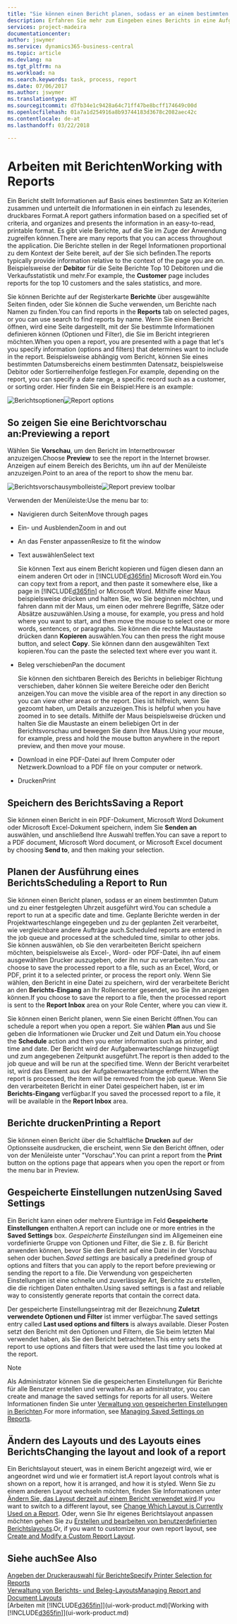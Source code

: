 ```yaml
---
title: "Sie können einen Bericht planen, sodass er an einem bestimmten Datum und zu einer festgelegten Uhrzeit ausgeführt wird | Microsoft Docs"
description: Erfahren Sie mehr zum Eingeben eines Berichts in eine Aufgabenwarteschlange und das Planen der Verarbeitung an einem bestimmten Datum und Uhrzeit.
services: project-madeira
documentationcenter: 
author: jswymer
ms.service: dynamics365-business-central
ms.topic: article
ms.devlang: na
ms.tgt_pltfrm: na
ms.workload: na
ms.search.keywords: task, process, report
ms.date: 07/06/2017
ms.author: jswymer
ms.translationtype: HT
ms.sourcegitcommit: d7fb34e1c9428a64c71ff47be8bcff174649c00d
ms.openlocfilehash: 01a7a1d254916a8b93744183d3678c2082aec42c
ms.contentlocale: de-at
ms.lasthandoff: 03/22/2018

---
```

# <a name="working-with-reports"></a><span data-ttu-id="26401-103">Arbeiten mit Berichten</span><span class="sxs-lookup"><span data-stu-id="26401-103">Working with Reports</span></span>
<span data-ttu-id="26401-104">Ein Bericht stellt Informationen auf Basis eines bestimmten Satz an Kriterien zusammen und unterteilt die Informationen in ein einfach zu lesendes, druckbares Format.</span><span class="sxs-lookup"><span data-stu-id="26401-104">A report gathers information based on a specified set of criteria, and organizes and presents the information in an easy-to-read, printable format.</span></span> <span data-ttu-id="26401-105">Es gibt viele Berichte, auf die Sie im Zuge der Anwendung zugreifen können.</span><span class="sxs-lookup"><span data-stu-id="26401-105">There are many reports that you can access throughout the application.</span></span> <span data-ttu-id="26401-106">Die Berichte stellen in der Regel Informationen proportional zu dem Kontext der Seite bereit, auf der Sie sich befinden.</span><span class="sxs-lookup"><span data-stu-id="26401-106">The reports typically provide information relative to the context of the page you are on.</span></span> <span data-ttu-id="26401-107">Beispielsweise der **Debitor** für die Seite Berichte Top 10 Debitoren und die Verkaufsstatistik und mehr.</span><span class="sxs-lookup"><span data-stu-id="26401-107">For example, the **Customer** page includes reports for the top 10 customers and the sales statistics, and more.</span></span>

<span data-ttu-id="26401-108">Sie können Berichte auf der Registerkarte **Berichte** über ausgewählte Seiten finden, oder Sie können die Suche verwenden, um Berichte nach Namen zu finden.</span><span class="sxs-lookup"><span data-stu-id="26401-108">You can find reports in the **Reports** tab on selected pages, or you can use search to find reports by name.</span></span> <span data-ttu-id="26401-109">Wenn Sie einen Bericht öffnen, wird eine Seite dargestellt, mit der Sie bestimmte Informationen definieren können (Optionen und Filter), die Sie im Bericht integrieren möchten.</span><span class="sxs-lookup"><span data-stu-id="26401-109">When you open a report, you are presented with a page that let's you specify information (options and filters) that determines want to include in the report.</span></span> <span data-ttu-id="26401-110">Beispielsweise abhängig vom Bericht, können Sie eines bestimmten Datumsbereichs einem bestimmten Datensatz, beispielsweise Debitor oder Sortierreihenfolge festlegen.</span><span class="sxs-lookup"><span data-stu-id="26401-110">For example, depending on the report, you can specify a date range, a specific record such as a customer, or sorting order.</span></span> <span data-ttu-id="26401-111">Hier finden Sie ein Beispiel:</span><span class="sxs-lookup"><span data-stu-id="26401-111">Here is an example:</span></span>

<span data-ttu-id="26401-112">![Berichtsoptionen](media/report_options.png "Berichtsoptionen")</span><span class="sxs-lookup"><span data-stu-id="26401-112">![Report options](media/report_options.png "Report options")</span></span>

## <a name="previewing-a-report"></a><span data-ttu-id="26401-113">So zeigen Sie eine Berichtvorschau an:</span><span class="sxs-lookup"><span data-stu-id="26401-113">Previewing a report</span></span>
<span data-ttu-id="26401-114">Wählen Sie **Vorschau**, um den Bericht im Internetbrowser anzuzeigen.</span><span class="sxs-lookup"><span data-stu-id="26401-114">Choose **Preview** to see the report in the Internet browser.</span></span> <span data-ttu-id="26401-115">Anzeigen auf einem Bereich des Berichts, um ihn auf der Menüleiste anzuzeigen.</span><span class="sxs-lookup"><span data-stu-id="26401-115">Point to an area of the report to show the menu bar.</span></span>  

<span data-ttu-id="26401-116">![Berichtsvorschausymbolleiste](media/report_viewer.png "Berichtsvorschausymbolleiste")</span><span class="sxs-lookup"><span data-stu-id="26401-116">![Report preview toolbar](media/report_viewer.png "Report preview toolbar")</span></span>

<span data-ttu-id="26401-117">Verwenden der Menüleiste:</span><span class="sxs-lookup"><span data-stu-id="26401-117">Use the menu bar to:</span></span>

-   <span data-ttu-id="26401-118">Navigieren durch Seiten</span><span class="sxs-lookup"><span data-stu-id="26401-118">Move through pages</span></span>
-   <span data-ttu-id="26401-119">Ein- und Ausblenden</span><span class="sxs-lookup"><span data-stu-id="26401-119">Zoom in and out</span></span>
-   <span data-ttu-id="26401-120">An das Fenster anpassen</span><span class="sxs-lookup"><span data-stu-id="26401-120">Resize to fit the window</span></span>
-   <span data-ttu-id="26401-121">Text auswählen</span><span class="sxs-lookup"><span data-stu-id="26401-121">Select text</span></span>

    <span data-ttu-id="26401-122">Sie können Text aus einem Bericht kopieren und fügen diesen dann an einem anderen Ort oder in [!INCLUDE[d365fin](includes/d365fin_md.md)] Microsoft Word ein.</span><span class="sxs-lookup"><span data-stu-id="26401-122">You can copy text from a report, and then paste it somewhere else, like a page in [!INCLUDE[d365fin](includes/d365fin_md.md)] or Microsoft Word.</span></span>  <span data-ttu-id="26401-123">Mithilfe einer Maus beispielsweise drücken und halten Sie, wo Sie beginnen möchten, und fahren dann mit der Maus, um einen oder mehrere Begriffe, Sätze oder Absätze auszuwählen.</span><span class="sxs-lookup"><span data-stu-id="26401-123">Using a mouse, for example, you press and hold where you want to start, and then move the mouse to select one or more words, sentences, or paragraphs.</span></span> <span data-ttu-id="26401-124">Sie können die rechte Maustaste drücken dann **Kopieren** auswählen.</span><span class="sxs-lookup"><span data-stu-id="26401-124">You can then press the right mouse button, and select **Copy**.</span></span> <span data-ttu-id="26401-125">Sie können dann den ausgewählten Text kopieren.</span><span class="sxs-lookup"><span data-stu-id="26401-125">You can the paste the selected text where ever you want it.</span></span>
-   <span data-ttu-id="26401-126">Beleg verschieben</span><span class="sxs-lookup"><span data-stu-id="26401-126">Pan the document</span></span>

    <span data-ttu-id="26401-127">Sie können den sichtbaren Bereich des Berichts in beliebiger Richtung verschieben, daher können Sie weitere Bereiche oder den Bericht anzeigen.</span><span class="sxs-lookup"><span data-stu-id="26401-127">You can move the visible area of the report in any direction so you can view other areas or the report.</span></span> <span data-ttu-id="26401-128">Dies ist hilfreich, wenn Sie gezoomt haben, um Details anzuzeigen.</span><span class="sxs-lookup"><span data-stu-id="26401-128">This is helpful when you have zoomed in to see details.</span></span>  <span data-ttu-id="26401-129">Mithilfe der Maus beispielsweise drücken und halten Sie die Maustaste an einem beliebigen Ort in der  Berichtsvorschau und bewegen Sie dann Ihre Maus.</span><span class="sxs-lookup"><span data-stu-id="26401-129">Using your mouse, for example, press and hold the mouse button anywhere in the report preview, and then move your mouse.</span></span>

-   <span data-ttu-id="26401-130">Download in eine PDF-Datei auf Ihrem Computer oder Netzwerk.</span><span class="sxs-lookup"><span data-stu-id="26401-130">Download to a PDF file on your computer or network.</span></span>
-   <span data-ttu-id="26401-131">Drucken</span><span class="sxs-lookup"><span data-stu-id="26401-131">Print</span></span>


## <a name="saving-a-report"></a><span data-ttu-id="26401-132">Speichern des Berichts</span><span class="sxs-lookup"><span data-stu-id="26401-132">Saving a Report</span></span>
<span data-ttu-id="26401-133">Sie können einen Bericht in ein PDF-Dokument, Microsoft Word Dokument oder Microsoft Excel-Dokument speichern, indem Sie **Senden an** auswählen, und anschließend Ihre Auswahl treffen.</span><span class="sxs-lookup"><span data-stu-id="26401-133">You can save a report to a PDF document, Microsoft Word document, or Microsoft Excel document by choosing **Send to**, and then making your selection.</span></span>

## <a name="ScheduleReport"></a><span data-ttu-id="26401-134">Planen der Ausführung eines Berichts</span><span class="sxs-lookup"><span data-stu-id="26401-134">Scheduling a Report to Run</span></span>
<span data-ttu-id="26401-135">Sie können einen Bericht planen, sodass er an einem bestimmten Datum und zu einer festgelegten Uhrzeit ausgeführt wird.</span><span class="sxs-lookup"><span data-stu-id="26401-135">You can schedule a report to run at a specific date and time.</span></span> <span data-ttu-id="26401-136">Geplante Berichte werden in der Projektwarteschlange eingegeben und zu der geplanten Zeit verarbeitet, wie vergleichbare andere Aufträge auch.</span><span class="sxs-lookup"><span data-stu-id="26401-136">Scheduled reports are entered in the job queue and processed at the scheduled time, similar to other jobs.</span></span> <span data-ttu-id="26401-137">Sie können auswählen, ob Sie den verarbeiteten Bericht speichern möchten, beispielsweise als Excel-, Word- oder PDF-Datei, ihn auf einem ausgewählten Drucker auszugeben, oder ihn nur zu verarbeiten.</span><span class="sxs-lookup"><span data-stu-id="26401-137">You can choose to save the processed report to a file, such as an Excel, Word, or PDF, print it to a selected printer, or process the report only.</span></span> <span data-ttu-id="26401-138">Wenn Sie wählen, den Bericht in eine Datei zu speichern, wird der verarbeitete Bericht an den **Berichts-Eingang** an Ihr Rollencenter gesendet, wo Sie ihn anzeigen können.</span><span class="sxs-lookup"><span data-stu-id="26401-138">If you choose to save the report to a file, then the processed report is sent to the **Report Inbox** area on your Role Center, where you can view it.</span></span>

<span data-ttu-id="26401-139">Sie können einen Bericht planen, wenn Sie einen Bericht öffnen.</span><span class="sxs-lookup"><span data-stu-id="26401-139">You can schedule a report when you open a report.</span></span> <span data-ttu-id="26401-140">Sie wählen **Plan** aus und Sie geben die Informationen wie Drucker und Zeit und Datum ein.</span><span class="sxs-lookup"><span data-stu-id="26401-140">You choose the **Schedule** action and then you enter information such as printer, and time and date.</span></span> <span data-ttu-id="26401-141">Der Bericht wird der Aufgabenwarteschlange hinzugefügt und zum angegebenen Zeitpunkt ausgeführt.</span><span class="sxs-lookup"><span data-stu-id="26401-141">The report is then added to the job queue and will be run at the specified time.</span></span> <span data-ttu-id="26401-142">Wenn der Bericht verarbeitet ist, wird das Element aus der Aufgabenwarteschlange entfernt.</span><span class="sxs-lookup"><span data-stu-id="26401-142">When the report is processed, the item will be removed from the job queue.</span></span> <span data-ttu-id="26401-143">Wenn Sie den verarbeiteten Bericht in einer Datei gespeichert haben, ist er im **Berichts-Eingang** verfügbar.</span><span class="sxs-lookup"><span data-stu-id="26401-143">If you saved the processed report to a file, it will be available in the **Report Inbox** area.</span></span>

## <a name="PrintReport"></a><span data-ttu-id="26401-144">Berichte drucken</span><span class="sxs-lookup"><span data-stu-id="26401-144">Printing a Report</span></span>
<span data-ttu-id="26401-145">Sie können einen Bericht über die Schaltfläche **Drucken** auf der Optionsseite ausdrucken, die erscheint, wenn Sie den Bericht öffnen, oder von der Menüleiste unter "Vorschau".</span><span class="sxs-lookup"><span data-stu-id="26401-145">You can print a report from the **Print** button on the options page that appears when you open the report or from the menu bar in Preview.</span></span>

## <a name="using-saved-settings"></a><span data-ttu-id="26401-146">Gespeicherte Einstellungen nutzen</span><span class="sxs-lookup"><span data-stu-id="26401-146">Using Saved Settings</span></span>
<span data-ttu-id="26401-147">Ein Bericht kann einen oder mehrere Eiunträge im Feld **Gespeicherte Einstellungen** enthalten.</span><span class="sxs-lookup"><span data-stu-id="26401-147">A report can include one or more entries in the **Saved Settings** box.</span></span> <span data-ttu-id="26401-148">*Gespeicherte Einstellungen* sind im Allgemeinen eine vordefinierte Gruppe von Optionen und Filter, die Sie z. B. für Bericht anwenden können, bevor Sie den Bericht auf eine Datei in der Vorschau sehen oder buchen.</span><span class="sxs-lookup"><span data-stu-id="26401-148">*Saved settings* are basically a predefined group of options and filters that you can apply to the report before previewing or sending the report to a file.</span></span> <span data-ttu-id="26401-149">Die Verwendung von gespeicherten Einstellungen ist eine schnelle und zuverlässige Art, Berichte zu erstellen, die die richtigen Daten enthalten.</span><span class="sxs-lookup"><span data-stu-id="26401-149">Using saved settings is a fast and reliable way to consistently generate reports that contain the correct data.</span></span>

<span data-ttu-id="26401-150">Der gespeicherte Einstellungseintrag mit der Bezeichnung **Zuletzt verwendete Optionen und Filter** ist immer verfügbar.</span><span class="sxs-lookup"><span data-stu-id="26401-150">The saved settings entry called **Last used options and filters** is always available.</span></span> <span data-ttu-id="26401-151">Dieser Posten setzt den Bericht mit den Optionen und Filtern, die Sie beim letzten Mal verwendet haben, als Sie den Bericht betrachteten.</span><span class="sxs-lookup"><span data-stu-id="26401-151">This entry sets the report to use options and filters that were used the last time you looked at the report.</span></span>

>[!NOTE]
><span data-ttu-id="26401-152">Als Administrator können Sie die gespeicherten Einstellungen für Berichte für alle Benutzer erstellen und verwalten.</span><span class="sxs-lookup"><span data-stu-id="26401-152">As an administrator, you can create and manage the saved settings for reports for all users.</span></span> <span data-ttu-id="26401-153">Weitere Informationen finden Sie unter [Verwaltung von gespeicherten Einstellungen in Berichten](reports-saving-reusing-settings.md).</span><span class="sxs-lookup"><span data-stu-id="26401-153">For more information, see [Managing Saved Settings on Reports](reports-saving-reusing-settings.md).</span></span>

## <a name="changing-the-layout-and-look-of-a-report"></a><span data-ttu-id="26401-154">Ändern des Layouts und des Layouts eines Berichts</span><span class="sxs-lookup"><span data-stu-id="26401-154">Changing the layout and look of a report</span></span>
<span data-ttu-id="26401-155">Ein Berichtslayout steuert, was in einem Bericht angezeigt wird, wie er angeordnet wird und wie er formatiert ist.</span><span class="sxs-lookup"><span data-stu-id="26401-155">A report layout controls what is shown on a report, how it is arranged, and how it is styled.</span></span> <span data-ttu-id="26401-156">Wenn Sie zu einem anderen Layout wechseln möchten, finden Sie Informationen unter [Ändern Sie, das Layout derzeit auf einem Bericht verwendet wird](ui-how-change-layout-currently-used-report.md).</span><span class="sxs-lookup"><span data-stu-id="26401-156">If you want to switch to a different layout, see [Change Which Layout is Currently Used on a Report](ui-how-change-layout-currently-used-report.md).</span></span> <span data-ttu-id="26401-157">Oder, wenn Sie Ihr eigenes Berichtslayout anpassen möchten gehen Sie zu [Erstellen und bearbeiten von benutzerdefinierten Berichtslayouts](ui-how-create-custom-report-layout.md).</span><span class="sxs-lookup"><span data-stu-id="26401-157">Or, if you want to customize your own report layout, see [Create and Modify a Custom Report Layout](ui-how-create-custom-report-layout.md).</span></span>

## <a name="see-also"></a><span data-ttu-id="26401-158">Siehe auch</span><span class="sxs-lookup"><span data-stu-id="26401-158">See Also</span></span>
[<span data-ttu-id="26401-159">Angeben der Druckerauswahl für Berichte</span><span class="sxs-lookup"><span data-stu-id="26401-159">Specify Printer Selection for Reports</span></span>](ui-specify-printer-selection-reports.md)  
[<span data-ttu-id="26401-160">Verwaltung von Berichts- und Beleg-Layouts</span><span class="sxs-lookup"><span data-stu-id="26401-160">Managing Report and Document Layouts</span></span>](ui-manage-report-layouts.md)  
<span data-ttu-id="26401-161">[Arbeiten mit [!INCLUDE[d365fin](includes/d365fin_md.md)]](ui-work-product.md)</span><span class="sxs-lookup"><span data-stu-id="26401-161">[Working with [!INCLUDE[d365fin](includes/d365fin_md.md)]](ui-work-product.md)</span></span>

